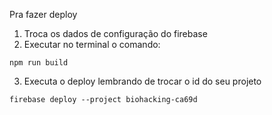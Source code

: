 Pra fazer deploy

1. Troca os dados de configuração do firebase
2. Executar no terminal o comando:
```
npm run build
```
3. Executa o deploy lembrando de trocar o id do seu projeto
```
firebase deploy --project biohacking-ca69d
```
